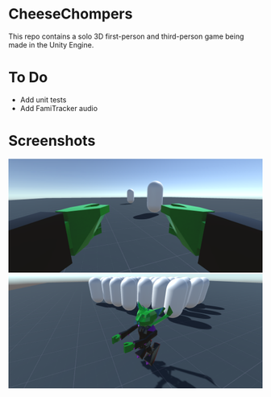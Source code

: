 # CheeseChompers
This repo contains a solo 3D first-person and third-person game being made in the Unity Engine.
# To Do
- Add unit tests
- Add FamiTracker audio
# Screenshots
![Cat Alien First Person Mode](Screenshots/FirstPerson.png)
![Cat Alien Third Person Mode](Screenshots/ThirdPerson.png)